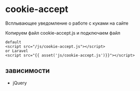 # cookie-accept

Всплывающее уведомление о работе с куками на сайте

Копируем файл cookie-accept.js и подключаем файл

```
default
<script src="/js/cookie-accept.js"></script>
or Laravel
<script src="{{ asset('js/cookie-accept.js')}}"></script>
```

## зависимости
- jQuery
